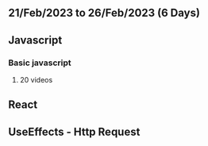 ## 21/Feb/2023 to 26/Feb/2023 (6 Days)
## Javascript
### Basic javascript
1. 20 videos

## React
## UseEffects - Http Request

